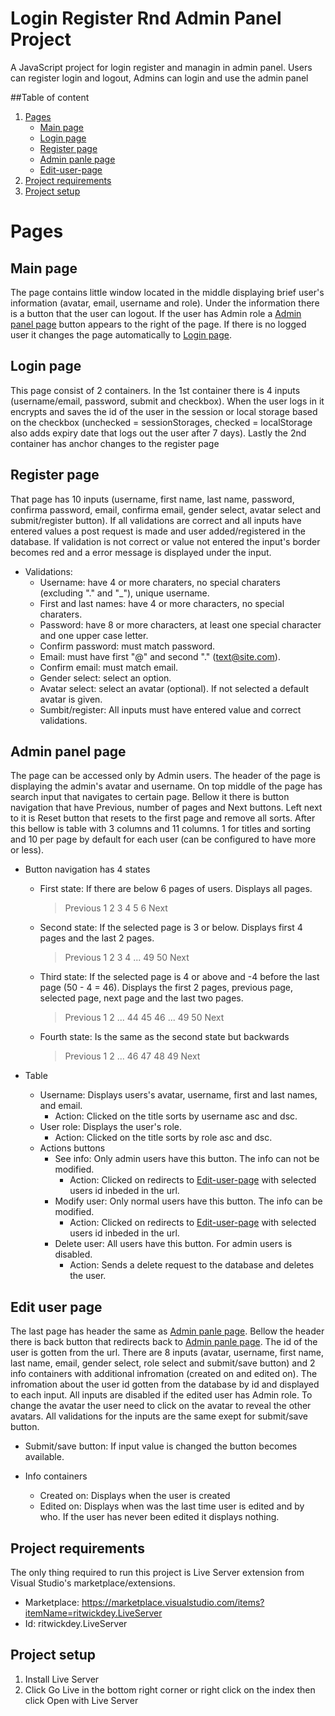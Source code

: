 # Login Register Rnd Admin Panel Project

A JavaScript project for login register and managin in admin panel. Users can register login and logout, Admins can login and use the admin panel

##Table of content

1. [Pages](#pages)
    - [Main page](#main-page)
    - [Login page](#login-page)
    - [Register page](#register-page)
    - [Admin panle page](#admin-panel-page)
    - [Edit-user-page](#edit-user-page)
2. [Project requirements](#project-requirements)
3. [Project setup](#project-setup)


# Pages

## Main page

The page contains little window located in the middle displaying brief user's information (avatar, email, username and role). Under the information there is a button that the user can logout.
If the user has Admin role a [Admin panel page](#admin-panel-page) button appears to the right of the page. If there is no logged user it changes the page automatically to [Login page](#login-page).

## Login page

This page consist of 2 containers. In the 1st container there is 4 inputs (username/email, password, submit and checkbox). When the user logs in it encrypts and saves the id of the user
in the session or local storage based on the checkbox (unchecked = sessionStorages, checked = localStorage also adds expiry date that logs out the user after 7 days). Lastly the 2nd
container has anchor changes to the register page

## Register page
That page has 10 inputs (username, first name, last name, password, confirma password, email, confirma email, gender select, avatar select and submit/register button). If all validations
are correct and all inputs have entered values a post request is made and user added/registered in the database. If validation is not correct or value not entered the input's border becomes red
and a error message is displayed under the input.

  - Validations:
      - Username: have 4 or more charaters, no special charaters (excluding "." and "_"), unique username.
      - First and last names: have 4 or more characters, no special charaters.
      - Password: have 8 or more characters, at least one special character and one upper case letter.
      - Confirm password: must match password.
      - Email: must have first "@" and second "." (text@site.com).
      - Confirm email: must match email.
      - Gender select: select an option.
      - Avatar select: select an avatar (optional). If not selected a default avatar is given.
      - Sumbit/register: All inputs must have entered value and correct validations.

## Admin panel page

The page can be accessed only by Admin users. The header of the page is displaying the admin's avatar and username. On top middle of the page has search input that navigates to certain page. Bellow it there is
button navigation that have Previous, number of pages and Next buttons. Left next to it is Reset button that resets to the first page and remove all sorts. After this bellow is table with 3 columns and 11 columns. 1 for titles and sorting and 10 per page by default for each user (can be configured to have more or less). 
  - Button navigation has 4 states
      - First state: If there are below 6 pages of users. Displays all pages. 
         > Previous 1 2 3 4 5 6 Next
      - Second state: If the selected page is 3 or below. Displays first 4 pages and the last 2 pages.
         > Previous 1 2 3 4 ... 49 50 Next
      - Third state: If the selected page is 4 or above and -4 before the last page (50 - 4 = 46). Displays the first 2 pages, previous page, selected page, next page and the last two pages.
         > Previous 1 2 ... 44 45 46 ... 49 50 Next
      - Fourth state: Is the same as the second state but backwards
        > Previous 1 2 ... 46 47 48 49 Next

  - Table
    - Username: Displays users's avatar, username, first and last names, and email.
        - Action: Clicked on the title sorts by username asc and dsc.
    - User role: Displays the user's role.
        - Action: Clicked on the title sorts by role asc and dsc.
    - Actions buttons
        - See info: Only admin users have this button. The info can not be modified.
            - Action: Clicked on redirects to [Edit-user-page](#edit-user-page) with selected users id inbeded in the url.
        - Modify user: Only normal users have this button. The info can be modified.
            - Action: Clicked on redirects to [Edit-user-page](#edit-user-page) with selected users id inbeded in the url.
        - Delete user: All users have this button. For admin users is disabled.
            - Action: Sends a delete request to the database and deletes the user.

## Edit user page
The last page has header the same as [Admin panle page](#admin-panel-page). Bellow the header there is back button that redirects back to [Admin panle page](#admin-panel-page). The id of the user 
is gotten from the url. There are 8 inputs (avatar, username, first name, last name, email, gender select, role select and submit/save button) and 2 info containers with 
additional infromation (created on and edited on). The infromation about the user id gotten from the database by id and displayed to each input. All inputs are disabled if the edited user 
has Admin role. To change the avatar the user need to click on the avatar to reveal the other avatars. All validations for the inputs are the same exept for 
submit/save button.
   
  - Submit/save button: If input value is changed the button becomes available. 

  - Info containers
      - Created on: Displays when the user is created
      - Edited on: Displays when was the last time user is edited and by who. If the user has never been edited it displays nothing.
  
     
## Project requirements

The only thing required to run this project is Live Server extension from Visual Studio's marketplace/extensions.
  - Marketplace: https://marketplace.visualstudio.com/items?itemName=ritwickdey.LiveServer
  - Id: ritwickdey.LiveServer

## Project setup

1. Install Live Server
2. Click Go Live in the bottom right corner or right click on the index then click Open with Live Server


  
  
